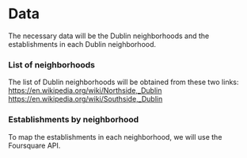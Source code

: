 # Data
The necessary data will be the Dublin neighborhoods and the establishments in each Dublin neighborhood.

### List of neighborhoods
The list of Dublin neighborhoods will be obtained from these two links:
https://en.wikipedia.org/wiki/Northside,_Dublin
https://en.wikipedia.org/wiki/Southside,_Dublin

### Establishments by neighborhood
To map the establishments in each neighborhood, we will use the Foursquare API.
